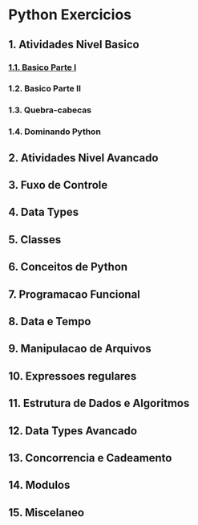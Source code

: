 # Python Exercicios
## 1. Atividades Nivel Basico
### [1.1. Basico Parte I](https://github.com/mendenson/Python-Exercicios/tree/main/1.Nivel_basico/1.1.BasicoParte1)
### 1.2. Basico Parte II
### 1.3. Quebra-cabecas
### 1.4. Dominando Python
## 2. Atividades Nivel Avancado
## 3. Fuxo de Controle
## 4. Data Types
## 5. Classes
## 6. Conceitos de Python
## 7. Programacao Funcional
## 8. Data e Tempo
## 9. Manipulacao de Arquivos
## 10. Expressoes regulares
## 11. Estrutura de Dados e Algoritmos
## 12. Data Types Avancado
## 13. Concorrencia e Cadeamento
## 14. Modulos
## 15. Miscelaneo
